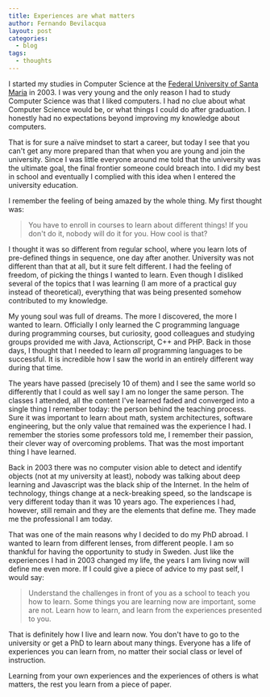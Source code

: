 ```yaml
---
title: Experiences are what matters
author: Fernando Bevilacqua
layout: post
categories:
  - blog
tags:
  - thoughts
---
```


I started my studies in Computer Science at the [Federal University of Santa Maria](http://ufsm.br) in 2003. I was very young and the only reason I had to study Computer Science was that I liked computers. I had no clue about what Computer Science would be, or what things I could do after graduation. I honestly had no expectations beyond improving my knowledge about computers.  

That is for sure a naïve mindset to start a career, but today I see that you can't get any more prepared than that when you are young and join the university. Since I was little everyone around me told that the university was the ultimate goal, the final frontier someone could breach into. I did my best in school and eventually I complied with this idea when I entered the university education.

I remember the feeling of being amazed by the whole thing. My first thought was:

> You have to enroll in courses to learn about different things! If you don't do it, nobody will do it for you. How cool is that?

 I thought it was so different from regular school, where you learn lots of pre-defined things in sequence, one day after another. University was not different than that at all, but it sure felt different. I had the feeling of freedom, of picking the things I wanted to learn. Even though I disliked several of the topics that I was learning (I am more of a practical guy instead of theoretical), everything that was being presented somehow contributed to my knowledge.   

My young soul was full of dreams. The more I discovered, the more I wanted to learn. Officially I only learned the C programming language during programming courses, but curiosity, good colleagues and studying groups provided me with Java, Actionscript, C++ and PHP. Back in those days, I thought that I needed to learn *all* programming languages to be successful. It is incredible how I saw the world in an entirely different way during that time.

The years have passed (precisely 10 of them) and I see the same world so differently that I could as well say I am no longer the same person. The classes I attended, all the content I've learned faded and converged into a single thing I remember today: the person behind the teaching process. Sure it was important to learn about math, system architectures, software engineering, but the only value that remained was the experience I had. I remember the stories some professors told me, I remember their passion, their clever way of overcoming problems. That was the most important thing I have learned.

Back in 2003 there was no computer vision able to detect and identify objects (not at my university at least), nobody was talking about deep learning and Javascript was the black ship of the Internet. In the helm of technology, things change at a neck-breaking speed, so the landscape is very different today than it was 10 years ago. The experiences I had, however, still remain and they are the elements that define me. They made me the professional I am today.

That was one of the main reasons why I decided to do my PhD abroad. I wanted to learn from different lenses, from different people. I am so thankful for having the opportunity to study in Sweden. Just like the experiences I had in 2003 changed my life, the years I am living now will define me even more. If I could give a piece of advice to my past self, I would say:

> Understand the challenges in front of you as a school to teach you how to learn. Some things you are learning now are important, some are not. Learn how to learn, and learn from the experiences presented to you.

That is definitely how I live and learn now. You don't have to go to the university or get a PhD to learn about many things. Everyone has a life of experiences you can learn from, no matter their social class or level of instruction.

Learning from your own experiences and the experiences of others is what matters, the rest you learn from a piece of paper.
